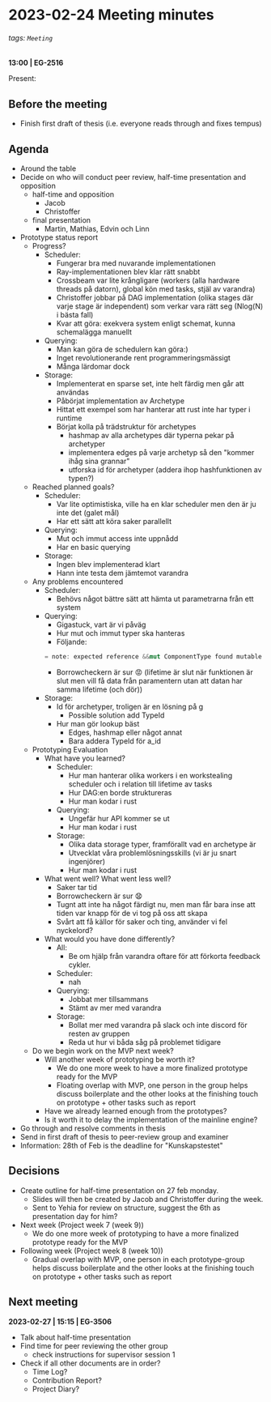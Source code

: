 # 2023-02-24 Meeting minutes
###### tags: `Meeting`
**13:00 | EG-2516**

Present: 

## Before the meeting
* Finish first draft of thesis (i.e. everyone reads through and fixes tempus)

## Agenda
* Around the table
* Decide on who will conduct peer review, half-time presentation and opposition 
  * half-time and opposition
    * Jacob
    * Christoffer
  * final presentation
    * Martin, Mathias, Edvin och Linn
* Prototype status report
  * Progress?
    * Scheduler: 
        * Fungerar bra med nuvarande implementationen
        * Ray-implementationen blev klar rätt snabbt 
        * Crossbeam var lite krångligare (workers (alla hardware threads på datorn), global kön med tasks, stjäl av varandra)
        * Christoffer jobbar på DAG implementation (olika stages där varje stage är independent) som verkar vara rätt seg (Nlog(N) i bästa fall)
        * Kvar att göra: exekvera system enligt schemat, kunna schemalägga manuellt
    * Querying:
        * Man kan göra de schedulern kan göra:)
        * Inget revolutionerande rent programmeringsmässigt
        * Många lärdomar dock
    * Storage:
        * Implementerat en sparse set, inte helt färdig men går att användas
        * Påbörjat implementation av Archetype
        * Hittat ett exempel som har hanterar att rust inte har typer i runtime
        * Börjat kolla på trädstruktur för archetypes
            * hashmap av alla archetypes där typerna pekar på archetyper
            * implementera edges på varje archetyp så den "kommer ihåg sina grannar"
            * utforska id för archetyper (addera ihop hashfunktionen av typen?)
  * Reached planned goals?
    * Scheduler: 
      * Var lite optimistiska, ville ha en klar scheduler men den är ju inte det (galet mål)
      * Har ett sätt att köra saker parallellt
    * Querying:
      * Mut och immut access inte uppnådd
      * Har en basic querying
    * Storage:
      * Ingen blev implementerad klart
      * Hann inte testa dem jämtemot varandra
  * Any problems encountered
    * Scheduler:
      * Behövs något bättre sätt att hämta ut parametrarna från ett system
    * Querying:
      * Gigastuck, vart är vi påväg
      * Hur mut och immut typer ska hanteras
      * Följande:
      ```rust
      = note: expected reference &&mut ComponentType found mutable reference &mut ComponentType
      ```
      * Borrowcheckern är sur 😡 (lifetime är slut när funktionen är slut men vill få data från paramentern utan att datan har samma lifetime (och dör))
    * Storage: 
      * Id för archetyper, troligen är en lösning på g
        * Possible solution add TypeId
      * Hur man gör lookup bäst 
        * Edges, hashmap eller något annat
        * Bara addera TypeId för a_id 
  * Prototyping Evaluation
    * What have you learned?
      * Scheduler:
        * Hur man hanterar olika workers i en workstealing scheduler och i relation till lifetime av tasks
        * Hur DAG:en borde struktureras
        * Hur man kodar i rust 
      * Querying:
        * Ungefär hur API kommer se ut
        * Hur man kodar i rust 
      * Storage:
        * Olika data storage typer, framförallt vad en archetype är
        * Utvecklat våra problemlösningsskills (vi är ju snart ingenjörer)
        * Hur man kodar i rust 
    * What went well? What went less well?
      * Saker tar tid
      * Borrowcheckern är sur :anguished: 
      * Tugnt att inte ha något färdigt nu, men man får bara inse att tiden var knapp för de vi tog på oss att skapa
      * Svårt att få källor för saker och ting, använder vi fel nyckelord?
    * What would you have done differently?
      * All: 
        * Be om hjälp från varandra oftare för att förkorta feedback cykler.
      * Scheduler:
        * nah
      * Querying:
        * Jobbat mer tillsammans
        * Stämt av mer med varandra
      * Storage:
        * Bollat mer med varandra på slack och inte discord för resten av gruppen
        * Reda ut hur vi båda såg på problemet tidigare
  * Do we begin work on the MVP next week?
    * Will another week of prototyping be worth it?
      * We do one more week to have a more finalized prototype ready for the MVP
      * Floating overlap with MVP, one person in the group helps discuss boilerplate and the other looks at the finishing touch on prototype + other tasks such as report
    * Have we already learned enough from the prototypes?
    * Is it worth it to delay the implementation of the mainline engine?
* Go through and resolve comments in thesis
* Send in first draft of thesis to peer-review group and examiner
* Information: 28th of Feb is the deadline for "Kunskapstestet"

## Decisions
* Create outline for half-time presentation on 27 feb monday.
  * Slides will then be created by Jacob and Christoffer during the week.
  * Sent to Yehia for review on structure, suggest the 6th as presentation day for him?
* Next week (Project week 7 (week 9)) 
  * We do one more week of prototyping to have a more finalized prototype ready for the MVP
* Following week (Project week 8 (week 10))
  * Gradual overlap with MVP, one person in each prototype-group helps discuss boilerplate and the other looks at the finishing touch on prototype + other tasks such as report

## Next meeting
**2023-02-27 | 15:15 | EG-3506**
* Talk about half-time presentation
* Find time for peer reviewing the other group
  * check instructions for supervisor session 1
* Check if all other documents are in order?
  * Time Log?
  * Contribution Report?
  * Project Diary?